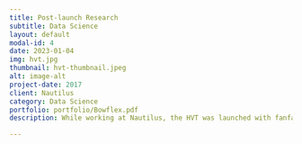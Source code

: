 ```yaml
---
title: Post-launch Research
subtitle: Data Science
layout: default
modal-id: 4
date: 2023-01-04
img: hvt.jpg
thumbnail: hvt-thumbnail.jpeg
alt: image-alt
project-date: 2017
client: Nautilus
category: Data Science
portfolio: portfolio/Bowflex.pdf
description: While working at Nautilus, the HVT was launched with fanfare... to very little sales impact.  We needed post-launch research, fast, to find out where the disconnect was and what to do next.

---
```

